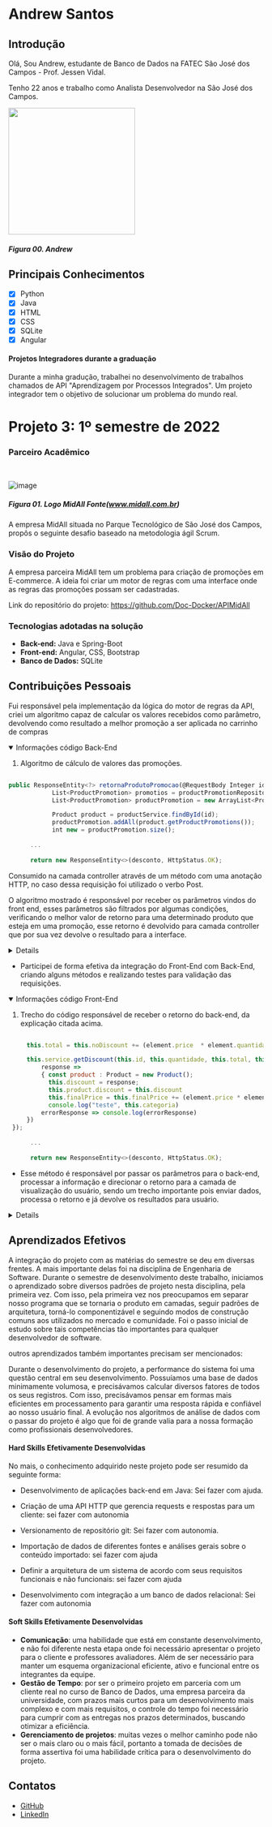 # Andrew Santos

## Introdução

Olá, Sou Andrew, estudante de Banco de Dados na FATEC São José dos Campos - Prof. Jessen Vidal.

Tenho 22 anos e trabalho como Analista Desenvolvedor na São José dos Campos.

<img src="https://avatars.githubusercontent.com/u/81338441?v=4" height="250" width="250"/>

##### *Figura 00. Andrew*

## Principais Conhecimentos

 - [x]  Python
 - [x]  Java
 - [x]  HTML
 - [x]  CSS
 - [x]  SQLite
 - [x]  Angular

#### Projetos Integradores durante a graduação 
Durante a minha gradução, trabalhei no desenvolvimento de trabalhos chamados de API "Aprendizagem por Processos Integrados". Um projeto integrador tem o objetivo de solucionar um problema do mundo real.<br/>

# Projeto 3: 1º semestre de 2022

### Parceiro Acadêmico
<br/>

![image](https://static.wixstatic.com/media/456d95_d8bfdcb4942b46c69950e9616742df4e~mv2.png/v1/fill/w_156,h_124,al_c,q_85,usm_0.66_1.00_0.01,enc_auto/Logo%20MidAll.png)

##### *Figura 01. Logo MidAll Fonte(www.midall.com.br)*

A empresa MidAll situada no Parque Tecnológico de São José dos Campos, propôs o seguinte desafio baseado na metodologia ágil Scrum.

### Visão do Projeto

A empresa parceira MidAll tem um problema para criação de promoções em E-commerce. A ideia foi criar um motor de regras com uma interface onde as regras das promoções possam ser cadastradas.

Link do repositório do projeto: https://github.com/Doc-Docker/APIMidAll

### Tecnologias adotadas na solução

* **Back-end:** Java e Spring-Boot
* **Front-end:** Angular, CSS, Bootstrap
* **Banco de Dados:** SQLite

## Contribuições Pessoais

Fui responsável pela implementação da lógica do motor de regras da API,
criei um algoritmo capaz de calcular os valores recebidos como parâmetro, 
devolvendo como resultado a melhor promoção a ser aplicada
no carrinho de compras

<details open><summary>Informações código Back-End</summary>
  
  
   1. Algoritmo de cálculo de valores das promoções.
     
   ```js
   
   public ResponseEntity<?> retornaProdutoPromocao(@RequestBody Integer id, Integer quantidade, Integer total, Integer categoria) {
		       List<ProductPromotion> promotios = productPromotionRepository.findAll();
		       List<ProductPromotion> productPromotion = new ArrayList<ProductPromotion>();

		       Product product = productService.findById(id);
		       productPromotion.addAll(product.getProductPromotions());
		       int new = productPromotion.size();
         
         ...
         
         return new ResponseEntity<>(desconto, HttpStatus.OK);     
   ```
   
   Consumido na camada controller através de um método com uma anotação HTTP, no caso dessa
   requisição foi utilizado o verbo Post. 
     
   O algoritmo mostrado é responsável por receber os parâmetros vindos do front end, esses parâmetros são filtrados por 
   algumas condições, verificando o melhor valor de retorno para uma 
   determinado produto que esteja em uma promoção, esse retorno é devolvido para camada controller que por sua vez devolve 
   o resultado para a interface.


<details close></summary></summary>

Click aqui [GitHub]([https://github.com/Doc-Docker/APIMidAll) para mais detalhes
- O link acima traz detalhes da implementação da classe de serviço responsável por todos os métodos da promoção
</details>


</details>   

- Participei de forma efetiva da integração do Front-End com Back-End, criando alguns métodos e realizando testes para validação das requisições.

 <details open><summary>Informações código Front-End</summary>
  
  
   1. Trecho do código responsável de receber o retorno do back-end, da explicação citada acima.
   
     
   ```js
   
        this.total = this.noDiscount += (element.price  * element.quantidade);

        this.service.getDiscount(this.id, this.quantidade, this.total, this.categoria).subscribe(
            response =>
            { const product : Product = new Product();
              this.discount = response;
              this.product.discount = this.discount
              this.finalPrice = this.finalPrice += (element.price * element.quantidade)-(this.discount)
              console.log("teste", this.categoria)
            errorResponse => console.log(errorResponse)
        })
    });
         
         ...
         
         return new ResponseEntity<>(desconto, HttpStatus.OK);     
   ```
   - Esse método é responsável por passar os parâmetros para o back-end, processar a informação e direcionar o retorno para a camada de visualização do usuário,
  sendo um trecho importante pois enviar dados, processa o retorno e já devolve os resultados para usuário.

     

<details close></summary></summary>

Click aqui [GitHub](https://github.com/Doc-Docker/APIMidAll/blob/main/frontend-midall/src/app/cart.service.ts) para mais detalhes :)
-O link acima traz detalhes da implementação do método responsável por enviar a requisição para back-end. 
</details>


</details> 

## Aprendizados Efetivos

A integração do projeto com as matérias do semestre se deu em diversas frentes. A mais importante delas foi na disciplina de Engenharia de Software. Durante o semestre de desenvolvimento deste trabalho, iniciamos o aprendizado sobre diversos padrões de projeto nesta disciplina, pela primeira vez. Com isso, pela primeira vez nos preocupamos em separar nosso programa que se tornaria o produto em camadas, seguir padrões de arquitetura, torná-lo componentizável e seguindo modos de construção comuns aos utilizados no mercado e comunidade. Foi o passo inicial de estudo sobre tais competências tão importantes para qualquer desenvolvedor de software.

outros aprendizados também importantes precisam ser mencionados:

Durante o desenvolvimento do projeto, a performance do sistema foi uma questão central em seu desenvolvimento.
Possuíamos uma base de dados minimamente volumosa, e precisávamos calcular diversos fatores de todos os seus registros. Com isso, precisávamos pensar em formas mais eficientes em processamento para garantir uma resposta rápida e confiável ao nosso usuário final. A evolução nos algoritmos de análise de dados com o passar do projeto é algo que foi de grande valia para a nossa formação como profissionais desenvolvedores.

#### Hard Skills Efetivamente Desenvolvidas

No mais, o conhecimento adquirido neste projeto pode ser resumido da seguinte forma:

- Desenvolvimento de aplicações back-end em Java: Sei fazer com ajuda.

- Criação de uma API HTTP que gerencia requests e respostas para um cliente: sei fazer com autonomia

- Versionamento de repositório git: Sei fazer com autonomia.

- Importação de dados de diferentes fontes e análises gerais sobre o conteúdo importado: sei fazer com ajuda

- Definir a arquitetura de um sistema de acordo com seus requisitos funcionais e não funcionais: sei fazer com ajuda

- Desenvolvimento com integração a um banco de dados relacional: Sei fazer com autonomia


#### Soft Skills Efetivamente Desenvolvidas

- **Comunicação**: uma habilidade que está em constante desenvolvimento, e não foi diferente nesta etapa onde foi necessário apresentar o projeto para o cliente e professores avaliadores. Além de ser necessário para manter um esquema organizacional eficiente, ativo e funcional entre os integrantes da equipe. 
- **Gestão de Tempo**: por ser o primeiro projeto em parceria com um cliente real no curso de Banco de Dados, uma empresa parceira da universidade, com prazos mais curtos para um desenvolvimento mais complexo e com mais requisitos, o controle do tempo foi necessário para cumprir com as entregas nos prazos determinados, buscando otimizar a eficiência.
- **Gerenciamento de projetos**: muitas vezes o melhor caminho pode não ser o mais claro ou o mais fácil, portanto a tomada de decisões de forma assertiva foi uma habilidade crítica para o desenvolvimento do projeto.

## Contatos
* [GitHub](https://github.com/AndrewAugusto)
* [LinkedIn](https://linkedin.com/in/AndrewAugusto/)
